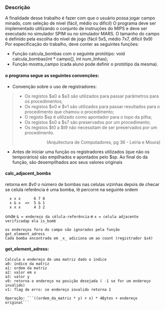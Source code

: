 ### Descrição
A finalidade desse trabalho é fazer com que o usuário possa jogar campo minado, com seleção de nível (fácil, médio ou difícil)
O programa deve ser implementado utilizando o conjunto de instruções do MIPS e deve ser executado no simulador SPIM ou no simulador MARS.
O tamanho do campo é definido pela escolha do nível de jogo (fácil 5x5, médio 7x7, difícil 9x9)
Por especificação do trabalho, deve conter as seguintes funções:
* Função calcula_bombas com o seguinte protótipo:
  void calcula_bombas(int * campo[], int num_linhas);
* Função mostra_campo (cada aluno pode definir o protótipo da mesma).
  
#### o programa segue as seguintes convenções:
* Convenção sobre o uso de registradores:
>* Os registos $a0 a $a3 são utilizados para passar parâmetros para os procedimentos;
>* Os registos $v0 e $v1 são utilizados para passar resultados para o procedimento que chamou o procedimento;
>* O registo $sp é utilizado como apontador para o topo da pilha;
>* Os registos $s0 a $s7 são preservados por um procedimento;
>* Os registos $t0 a $t9 não necessitam de ser preservados por um procedimento.
> <p align="right">(Arquitectura de Computadores, pg 36 - Leiria e Moura)</p>
* Antes de iniciar uma função os registradores utilizados (que não os temporários) são empilhados e apontados pelo $sp.
Ao final do da função, são desempilhados aos seus valores originais

#### calc_adjacent_bombs
  retorna em _$v0_ o número de bombas nas celulas vizinhas
  depois de checar se celula referência é uma bomba, lê percorre na seguinte ordem
```
  x x x      6 7 8
  x & x  =>  5 & 1
  x x x      4 3 2
```
  onde ```& = endereço da célula-referência``` e ```x = celula adjacente verificadap ela is_bomb```

    os endereços fora do campo são ignorados pela função get_element_adress
    Cada bomba encontrada em _x_ adiciona um ao count (registrador $s4)

#### get_element_adress:
    Calcula o endereço de uma matriz dado o índice
    a0: índice da matriz
    a1: ordem da matriz
    a2: valor em x
    a3: valor y
    v0: retorna o endereço na posição desejada ( -1 se for um endereço inválido)
    v1: flag de erro: se endereço invalido retorna 1

    Operação: ```((ordem_da_matriz * y) + x) * 4Bytes + endereço original```